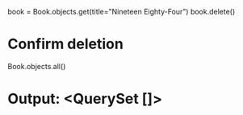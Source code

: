 book = Book.objects.get(title="Nineteen Eighty-Four")
book.delete()

# Confirm deletion
Book.objects.all()
# Output: <QuerySet []>
